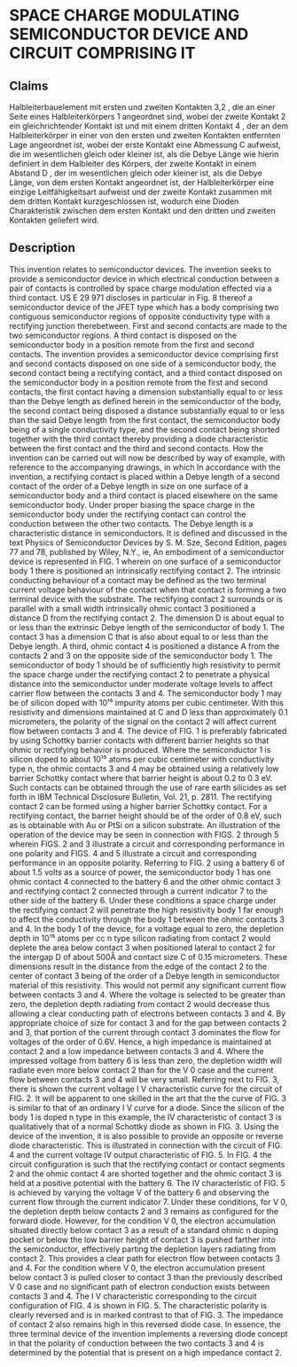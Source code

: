 # SPACE CHARGE MODULATING SEMICONDUCTOR DEVICE AND CIRCUIT COMPRISING IT

## Claims
Halbleiterbauelement mit ersten und zweiten Kontakten 3,2 , die an einer Seite eines Halbleiterkörpers 1 angeordnet sind, wobei der zweite Kontakt 2 ein gleichrichtender Kontakt ist und mit einem dritten Kontakt 4 , der an dem Halbleiterkörper in einer von den ersten und zweiten Kontakten entfernten Lage angeordnet ist, wobei der erste Kontakt eine Abmessung C aufweist, die im wesentlichen gleich oder kleiner ist, als die Debye Länge wie hierin definiert in dem Halbleiter des Körpers, der zweite Kontakt in einem Abstand D , der im wesentlichen gleich oder kleiner ist, als die Debye Länge, von dem ersten Kontakt angeordnet ist, der Halbleiterkörper eine einzige Leitfähigkeitsart aufweist und der zweite Kontakt zusammen mit dem dritten Kontakt kurzgeschlossen ist, wodurch eine Dioden Charakteristik zwischen dem ersten Kontakt und den dritten und zweiten Kontakten geliefert wird.

## Description
This invention relates to semiconductor devices. The invention seeks to provide a semiconductor device in which electrical conduction between a pair of contacts is controlled by space charge modulation effected via a third contact. US E 29 971 discloses in particular in Fig. 8 thereof a semiconductor device of the JFET type which has a body comprising two contiguous semiconductor regions of opposite conductivity type with a rectifying junction therebetween. First and second contacts are made to the two semiconductor regions. A third contact is disposed on the semiconductor body in a position remote from the first and second contacts. The invention provides a semiconductor device comprising first and second contacts disposed on one side of a semiconductor body, the second contact being a rectifying contact, and a third contact disposed on the semiconductor body in a position remote from the first and second contacts, the first contact having a dimension substantially equal to or less than the Debye length as defined herein in the semiconductor of the body, the second contact being disposed a distance substantially equal to or less than the said Debye length from the first contact, the semiconductor body being of a single conductivity type, and the second contact being shorted together with the third contact thereby providing a diode characteristic between the first contact and the third and second contacts. How the invention can be carried out will now be described by way of example, with reference to the accompanying drawings, in which In accordance with the invention, a rectifying contact is placed within a Debye length of a second contact of the order of a Debye length in size on one surface of a semiconductor body and a third contact is placed elsewhere on the same semiconductor body. Under proper biasing the space charge in the semiconductor body under the rectifying contact can control the conduction between the other two contacts. The Debye length is a characteristic distance in semiconductors. It is defined and discussed in the text Physics of Semiconductor Devices by S. M. Sze, Second Edition, pages 77 and 78, published by Wiley, N.Y., ie, An embodiment of a semiconductor device is represented in FIG. 1 wherein on one surface of a semiconductor body 1 there is positioned an intrinsically rectifying contact 2. The intrinsic conducting behaviour of a contact may be defined as the two terminal current voltage behaviour of the contact when that contact is forming a two terminal device with the substrate. The rectifying contact 2 surrounds or is parallel with a small width intrinsically ohmic contact 3 positioned a distance D from the rectifying contact 2. The dimension D is about equal to or less than the extrinsic Debye length of the semiconductor of body 1. The contact 3 has a dimension C that is also about equal to or less than the Debye length. A third, ohmic contact 4 is positioned a distance A from the contacts 2 and 3 on the opposite side of the semiconductor body 1. The semiconductor of body 1 should be of sufficiently high resistivity to permit the space charge under the rectifying contact 2 to penetrate a physical distance into the semiconductor under moderate voltage levels to affect carrier flow between the contacts 3 and 4. The semiconductor body 1 may be of silicon doped with 10¹⁵ impurity atoms per cubic centimeter. With this resistivity and dimensions maintained at C and D less than approximately 0.1 micrometers, the polarity of the signal on the contact 2 will affect current flow between contacts 3 and 4. The device of FIG. 1 is preferably fabricated by using Schottky barrier contacts with different barrier heights so that ohmic or rectifying behavior is produced. Where the semiconductor 1 is silicon doped to about 10¹⁵ atoms per cubic centimeter with conductivity type n, the ohmic contacts 3 and 4 may be obtained using a relatively low barrier Schottky contact where that barrier height is about 0.2 to 0.3 eV. Such contacts can be obtained through the use of rare earth silicides as set forth in IBM Technical Disclosure Bulletin, Vol. 21, p. 2811. The rectifying contact 2 can be formed using a higher barrier Schottky contact. For a rectifying contact, the barrier height should be of the order of 0.8 eV, such as is obtainable with Au or PtSi on a silicon substrate. An illustration of the operation of the device may be seen in connection with FIGS. 2 through 5 wherein FIGS. 2 and 3 illustrate a circuit and corresponding performance in one polarity and FIGS. 4 and 5 illustrate a circuit and corresponding performance in an opposite polarity. Referring to FIG. 2 using a battery 6 of about 1.5 volts as a source of power, the semiconductor body 1 has one ohmic contact 4 connected to the battery 6 and the other ohmic contact 3 and rectifying contact 2 connected through a current indicator 7 to the other side of the battery 6. Under these conditions a space charge under the rectifying contact 2 will penetrate the high resistivity body 1 far enough to affect the conductivity through the body 1 between the ohmic contacts 3 and 4. In the body 1 of the device, for a voltage equal to zero, the depletion depth in 10¹⁵ atoms per cc n type silicon radiating from contact 2 would deplete the area below contact 3 when positioned lateral to contact 2 for the intergap D of about 500Å and contact size C of 0.15 micrometers. These dimensions result in the distance from the edge of the contact 2 to the center of contact 3 being of the order of a Debye length in semiconductor material of this resistivity. This would not permit any significant current flow between contacts 3 and 4. Where the voltage is selected to be greater than zero, the depletion depth radiating from contact 2 would decrease thus allowing a clear conducting path of electrons between contacts 3 and 4. By appropriate choice of size for contact 3 and for the gap between contacts 2 and 3, that portion of the current through contact 3 dominates the flow for voltages of the order of 0.6V. Hence, a high impedance is maintained at contact 2 and a low impedance between contacts 3 and 4. Where the impressed voltage from battery 6 is less than zero, the depletion width will radiate even more below contact 2 than for the V 0 case and the current flow between contacts 3 and 4 will be very small. Referring next to FIG. 3, there is shown the current voltage I V characteristic curve for the circuit of FIG. 2. It will be apparent to one skilled in the art that the the curve of FIG. 3 is similar to that of an ordinary I V curve for a diode. Since the silicon of the body 1 is doped n type in this example, the IV characteristic of contact 3 is qualitatively that of a normal Schottky diode as shown in FIG. 3. Using the device of the invention, it is also possible to provide an opposite or reverse diode characteristic. This is illustrated in connection with the circuit of FIG. 4 and the current voltage IV output characteristic of FIG. 5. In FIG. 4 the circuit configuration is such that the rectifying contact or contact segments 2 and the ohmic contact 4 are shorted together and the ohmic contact 3 is held at a positive potential with the battery 6. The IV characteristic of FIG. 5 is achieved by varying the voltage V of the battery 6 and observing the current flow through the current indicator 7. Under these conditions, for V 0, the depletion depth below contacts 2 and 3 remains as configured for the forward diode. However, for the condition V 0, the electron accumulation situated directly below contact 3 as a result of a standard ohmic n doping pocket or below the low barrier height of contact 3 is pushed farther into the semiconductor, effectively parting the depletion layers radiating from contact 2. This provides a clear path for electron flow between contacts 3 and 4. For the condition where V 0, the electron accumulation present below contact 3 is pulled closer to contact 3 than the previously described V 0 case and no significant path of electron conduction exists between contacts 3 and 4. The I V characteristic corresponding to the circuit configuration of FIG. 4 is shown in FIG. 5. The characteristic polarity is clearly reversed and is in marked contrast to that of FIG. 3. The impedance of contact 2 also remains high in this reversed diode case. In essence, the three terminal device of the invention implements a reversing diode concept in that the polarity of conduction between the two contacts 3 and 4 is determined by the potential that is present on a high impedance contact 2.